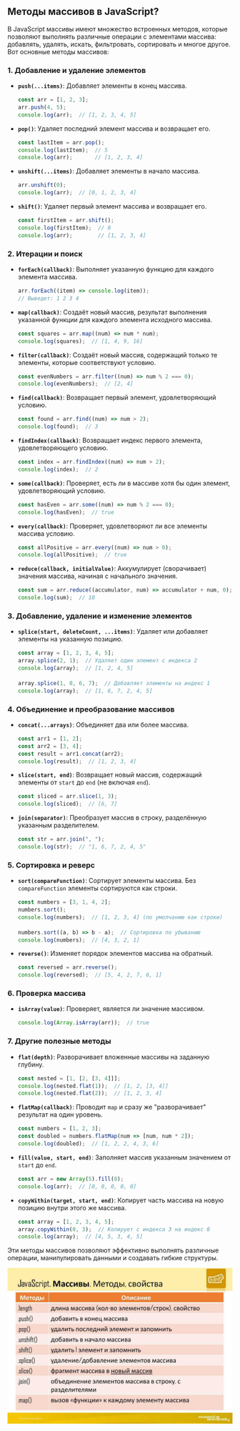 ## Методы массивов в JavaScript?

В JavaScript массивы имеют множество встроенных методов, которые позволяют выполнять различные операции с элементами массива: добавлять, удалять, искать, фильтровать, сортировать и многое другое. Вот основные методы массивов:

### 1. **Добавление и удаление элементов**

- **`push(...items)`**: Добавляет элементы в конец массива.
  ```javascript
  const arr = [1, 2, 3];
  arr.push(4, 5);
  console.log(arr);  // [1, 2, 3, 4, 5]
  ```

- **`pop()`**: Удаляет последний элемент массива и возвращает его.
  ```javascript
  const lastItem = arr.pop();
  console.log(lastItem);  // 5
  console.log(arr);       // [1, 2, 3, 4]
  ```

- **`unshift(...items)`**: Добавляет элементы в начало массива.
  ```javascript
  arr.unshift(0);
  console.log(arr);  // [0, 1, 2, 3, 4]
  ```

- **`shift()`**: Удаляет первый элемент массива и возвращает его.
  ```javascript
  const firstItem = arr.shift();
  console.log(firstItem);  // 0
  console.log(arr);        // [1, 2, 3, 4]
  ```

### 2. **Итерации и поиск**

- **`forEach(callback)`**: Выполняет указанную функцию для каждого элемента массива.
  ```javascript
  arr.forEach((item) => console.log(item));
  // Выведет: 1 2 3 4
  ```

- **`map(callback)`**: Создаёт новый массив, результат выполнения указанной функции для каждого элемента исходного массива.
  ```javascript
  const squares = arr.map((num) => num * num);
  console.log(squares);  // [1, 4, 9, 16]
  ```

- **`filter(callback)`**: Создаёт новый массив, содержащий только те элементы, которые соответствуют условию.
  ```javascript
  const evenNumbers = arr.filter((num) => num % 2 === 0);
  console.log(evenNumbers);  // [2, 4]
  ```

- **`find(callback)`**: Возвращает первый элемент, удовлетворяющий условию.
  ```javascript
  const found = arr.find((num) => num > 2);
  console.log(found);  // 3
  ```

- **`findIndex(callback)`**: Возвращает индекс первого элемента, удовлетворяющего условию.
  ```javascript
  const index = arr.findIndex((num) => num > 2);
  console.log(index);  // 2
  ```

- **`some(callback)`**: Проверяет, есть ли в массиве хотя бы один элемент, удовлетворяющий условию.
  ```javascript
  const hasEven = arr.some((num) => num % 2 === 0);
  console.log(hasEven);  // true
  ```

- **`every(callback)`**: Проверяет, удовлетворяют ли все элементы массива условию.
  ```javascript
  const allPositive = arr.every((num) => num > 0);
  console.log(allPositive);  // true
  ```

- **`reduce(callback, initialValue)`**: Аккумулирует (сворачивает) значения массива, начиная с начального значения.
  ```javascript
  const sum = arr.reduce((accumulator, num) => accumulator + num, 0);
  console.log(sum);  // 10
  ```

### 3. **Добавление, удаление и изменение элементов**

- **`splice(start, deleteCount, ...items)`**: Удаляет или добавляет элементы на указанную позицию.
  ```javascript
  const array = [1, 2, 3, 4, 5];
  array.splice(2, 1);  // Удаляет один элемент с индекса 2
  console.log(array);  // [1, 2, 4, 5]

  array.splice(1, 0, 6, 7);  // Добавляет элементы на индекс 1
  console.log(array);  // [1, 6, 7, 2, 4, 5]
  ```

### 4. **Объединение и преобразование массивов**

- **`concat(...arrays)`**: Объединяет два или более массива.
  ```javascript
  const arr1 = [1, 2];
  const arr2 = [3, 4];
  const result = arr1.concat(arr2);
  console.log(result);  // [1, 2, 3, 4]
  ```

- **`slice(start, end)`**: Возвращает новый массив, содержащий элементы от `start` до `end` (не включая `end`).
  ```javascript
  const sliced = arr.slice(1, 3);
  console.log(sliced);  // [6, 7]
  ```

- **`join(separator)`**: Преобразует массив в строку, разделённую указанным разделителем.
  ```javascript
  const str = arr.join(", ");
  console.log(str);  // "1, 6, 7, 2, 4, 5"
  ```

### 5. **Сортировка и реверс**

- **`sort(compareFunction)`**: Сортирует элементы массива. Без `compareFunction` элементы сортируются как строки.
  ```javascript
  const numbers = [3, 1, 4, 2];
  numbers.sort();
  console.log(numbers);  // [1, 2, 3, 4] (по умолчанию как строки)

  numbers.sort((a, b) => b - a);  // Сортировка по убыванию
  console.log(numbers);  // [4, 3, 2, 1]
  ```

- **`reverse()`**: Изменяет порядок элементов массива на обратный.
  ```javascript
  const reversed = arr.reverse();
  console.log(reversed);  // [5, 4, 2, 7, 6, 1]
  ```

### 6. **Проверка массива**

- **`isArray(value)`**: Проверяет, является ли значение массивом.
  ```javascript
  console.log(Array.isArray(arr));  // true
  ```

### 7. **Другие полезные методы**

- **`flat(depth)`**: Разворачивает вложенные массивы на заданную глубину.
  ```javascript
  const nested = [1, [2, [3, 4]]];
  console.log(nested.flat(1));  // [1, 2, [3, 4]]
  console.log(nested.flat(2));  // [1, 2, 3, 4]
  ```

- **`flatMap(callback)`**: Проводит `map` и сразу же "разворачивает" результат на один уровень.
  ```javascript
  const numbers = [1, 2, 3];
  const doubled = numbers.flatMap(num => [num, num * 2]);
  console.log(doubled);  // [1, 2, 2, 4, 3, 6]
  ```

- **`fill(value, start, end)`**: Заполняет массив указанным значением от `start` до `end`.
  ```javascript
  const arr = new Array(5).fill(0);
  console.log(arr);  // [0, 0, 0, 0, 0]
  ```

- **`copyWithin(target, start, end)`**: Копирует часть массива на новую позицию внутри этого же массива.
  ```javascript
  const array = [1, 2, 3, 4, 5];
  array.copyWithin(0, 3);  // Копирует с индекса 3 на индекс 0
  console.log(array);  // [4, 5, 3, 4, 5]
  ```

Эти методы массивов позволяют эффективно выполнять различные операции, манипулировать данными и создавать гибкие структуры.

![alt text](image_15.jpg)